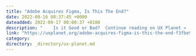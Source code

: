 ```yaml
---
title: "Adobe Acquires Figma, Is This The End?"
date: 2022-09-16 08:37:45 +0000
dateadded: 2022-09-17 00:00:37 +0100
description: "    Is it Good or Bad?  Continue reading on UX Planet »  "
link: "https://uxplanet.org/adobe-acquires-figma-is-this-the-end-f3fbe969c106?source=rss----819cc2aaeee0---4"
category:
directory: _directory/ux-planet.md
---
```

